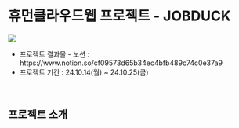 <h1>휴먼클라우드웹 프로젝트 - JOBDUCK</h1>
<img src="https://github.com/user-attachments/assets/1e5671d6-3f90-4fb4-a4cf-9bdfb9e7f675"/>
<ul>
  <li>프로젝트 결과물 - 노션 : https://www.notion.so/cf09573d65b34ec4bfb489c74c0e37a9</li>
  <li>프로젝트 기간 : 24.10.14(월) ~ 24.10.25(금)</li>
</ul>
&nbsp
<h2>프로젝트 소개</h2>


